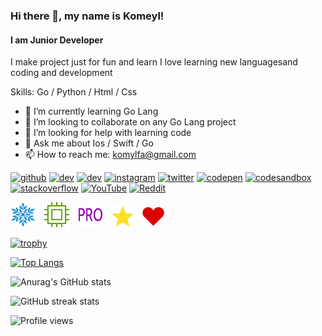 ### Hi there 👋, my name is Komeyl!
#### I am Junior Developer

I make project just for fun and learn 
I love learning new languages ​​and coding and development

Skills: Go / Python / Html / Css

- 🌱 I’m currently learning Go Lang 
- 👯 I’m looking to collaborate on any Go Lang project 
- 🤔 I’m looking for help with learning code 
- 💬 Ask me about Ios / Swift / Go 
- 📫 How to reach me: komylfa@gmail.com 


[<img src='https://cdn.jsdelivr.net/npm/simple-icons@3.0.1/icons/github.svg' alt='github' height='40'>](https://github.com/komyl)  [<img src='https://cdn.jsdelivr.net/npm/simple-icons@3.0.1/icons/dev-dot-to.svg' alt='dev' height='40'>](https://dev.to/komyl)  [<img src='https://cdn.jsdelivr.net/npm/simple-icons@3.0.1/icons/hashnode.svg' alt='dev' height='40'>](komyl)  [<img src='https://cdn.jsdelivr.net/npm/simple-icons@3.0.1/icons/instagram.svg' alt='instagram' height='40'>](https://www.instagram.com/komylf/)  [<img src='https://cdn.jsdelivr.net/npm/simple-icons@3.0.1/icons/twitter.svg' alt='twitter' height='40'>](https://twitter.com/kimiyagard)  [<img src='https://cdn.jsdelivr.net/npm/simple-icons@3.0.1/icons/codepen.svg' alt='codepen' height='40'>](https://codepen.io/komyl)  [<img src='https://cdn.jsdelivr.net/npm/simple-icons@3.0.1/icons/codesandbox.svg' alt='codesandbox' height='40'>](https://codesandbox.io/u/komyl)  [<img src='https://cdn.jsdelivr.net/npm/simple-icons@3.0.1/icons/stackoverflow.svg' alt='stackoverflow' height='40'>](https://stackoverflow.com/users/https://stackoverflow.com/users/14404221/komeyl)  [<img src='https://cdn.jsdelivr.net/npm/simple-icons@3.0.1/icons/youtube.svg' alt='YouTube' height='40'>](https://www.youtube.com/channel/https://youtube.com/channel/UCUZiuFo8Z8Q7jbee0947KXQ)  [<img src='https://cdn.jsdelivr.net/npm/simple-icons@3.0.1/icons/reddit.svg' alt='Reddit' height='40'>](https://www.reddit.com/user/komyl)  

<a href='https://archiveprogram.github.com/'><img src='https://raw.githubusercontent.com/acervenky/animated-github-badges/master/assets/acbadge.gif' width='40' height='40'></a> <a href='https://docs.github.com/en/developers'><img src='https://raw.githubusercontent.com/acervenky/animated-github-badges/master/assets/devbadge.gif' width='40' height='40'></a> <a href='https://github.com/pricing'><img src='https://raw.githubusercontent.com/acervenky/animated-github-badges/master/assets/pro.gif' width='40' height='40'></a> <a href='https://stars.github.com/'><img src='https://raw.githubusercontent.com/acervenky/animated-github-badges/master/assets/starbadge.gif' width='35' height='35'></a> <a href='https://docs.github.com/en/github/supporting-the-open-source-community-with-github-sponsors'><img src='https://raw.githubusercontent.com/acervenky/animated-github-badges/master/assets/sponsorbadge.gif' width='35' height='35'></a> 

[![trophy](https://github-profile-trophy.vercel.app/?username=komyl)](https://github.com/ryo-ma/github-profile-trophy)

[![Top Langs](https://github-readme-stats.vercel.app/api/top-langs/?username=komyl)](https://github.com/anuraghazra/github-readme-stats)

![Anurag's GitHub stats](https://github-readme-stats.vercel.app/api?username=komyl&show_icons=true&theme=radical)

![GitHub streak stats](https://github-readme-streak-stats.herokuapp.com/?user=komyl)  

![Profile views](https://gpvc.arturio.dev/komyl)  
